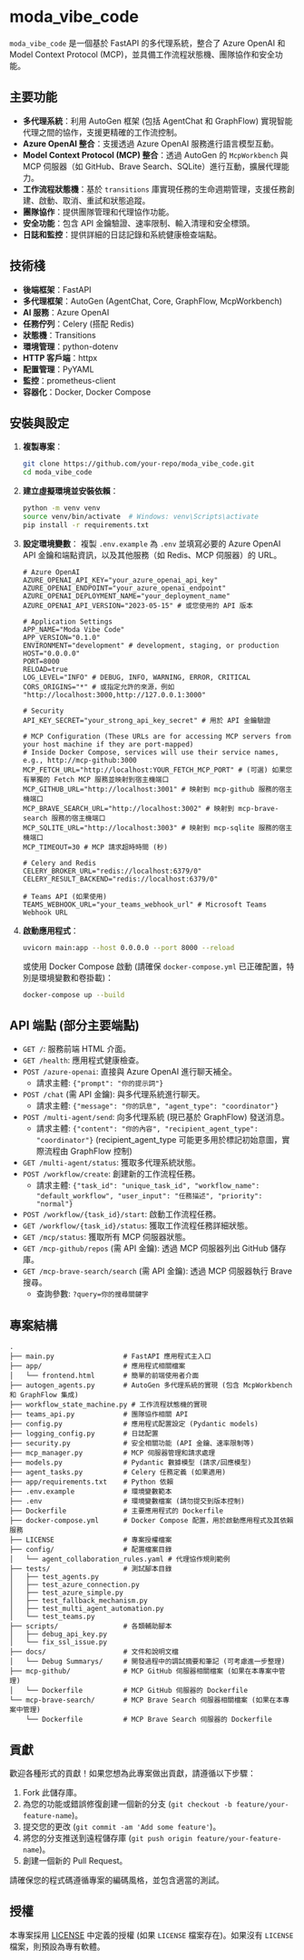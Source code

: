 # moda_vibe_code

`moda_vibe_code` 是一個基於 FastAPI 的多代理系統，整合了 Azure OpenAI 和 Model Context Protocol (MCP)，並具備工作流程狀態機、團隊協作和安全功能。

## 主要功能

*   **多代理系統**：利用 AutoGen 框架 (包括 AgentChat 和 GraphFlow) 實現智能代理之間的協作，支援更精確的工作流控制。
*   **Azure OpenAI 整合**：支援透過 Azure OpenAI 服務進行語言模型互動。
*   **Model Context Protocol (MCP) 整合**：透過 AutoGen 的 `McpWorkbench` 與 MCP 伺服器（如 GitHub、Brave Search、SQLite）進行互動，擴展代理能力。
*   **工作流程狀態機**：基於 `transitions` 庫實現任務的生命週期管理，支援任務創建、啟動、取消、重試和狀態追蹤。
*   **團隊協作**：提供團隊管理和代理協作功能。
*   **安全功能**：包含 API 金鑰驗證、速率限制、輸入清理和安全標頭。
*   **日誌和監控**：提供詳細的日誌記錄和系統健康檢查端點。

## 技術棧

*   **後端框架**：FastAPI
*   **多代理框架**：AutoGen (AgentChat, Core, GraphFlow, McpWorkbench)
*   **AI 服務**：Azure OpenAI
*   **任務佇列**：Celery (搭配 Redis)
*   **狀態機**：Transitions
*   **環境管理**：python-dotenv
*   **HTTP 客戶端**：httpx
*   **配置管理**：PyYAML
*   **監控**：prometheus-client
*   **容器化**：Docker, Docker Compose

## 安裝與設定

1.  **複製專案**：
    ```bash
    git clone https://github.com/your-repo/moda_vibe_code.git
    cd moda_vibe_code
    ```
2.  **建立虛擬環境並安裝依賴**：
    ```bash
    python -m venv venv
    source venv/bin/activate  # Windows: venv\Scripts\activate
    pip install -r requirements.txt
    ```
3.  **設定環境變數**：
    複製 `.env.example` 為 `.env` 並填寫必要的 Azure OpenAI API 金鑰和端點資訊，以及其他服務（如 Redis、MCP 伺服器）的 URL。
    ```env
    # Azure OpenAI
    AZURE_OPENAI_API_KEY="your_azure_openai_api_key"
    AZURE_OPENAI_ENDPOINT="your_azure_openai_endpoint"
    AZURE_OPENAI_DEPLOYMENT_NAME="your_deployment_name"
    AZURE_OPENAI_API_VERSION="2023-05-15" # 或您使用的 API 版本

    # Application Settings
    APP_NAME="Moda Vibe Code"
    APP_VERSION="0.1.0"
    ENVIRONMENT="development" # development, staging, or production
    HOST="0.0.0.0"
    PORT=8000
    RELOAD=true
    LOG_LEVEL="INFO" # DEBUG, INFO, WARNING, ERROR, CRITICAL
    CORS_ORIGINS="*" # 或指定允許的來源，例如 "http://localhost:3000,http://127.0.0.1:3000"

    # Security
    API_KEY_SECRET="your_strong_api_key_secret" # 用於 API 金鑰驗證

    # MCP Configuration (These URLs are for accessing MCP servers from your host machine if they are port-mapped)
    # Inside Docker Compose, services will use their service names, e.g., http://mcp-github:3000
    MCP_FETCH_URL="http://localhost:YOUR_FETCH_MCP_PORT" # (可選) 如果您有單獨的 Fetch MCP 服務並映射到宿主機端口
    MCP_GITHUB_URL="http://localhost:3001" # 映射到 mcp-github 服務的宿主機端口
    MCP_BRAVE_SEARCH_URL="http://localhost:3002" # 映射到 mcp-brave-search 服務的宿主機端口
    MCP_SQLITE_URL="http://localhost:3003" # 映射到 mcp-sqlite 服務的宿主機端口
    MCP_TIMEOUT=30 # MCP 請求超時時間 (秒)

    # Celery and Redis
    CELERY_BROKER_URL="redis://localhost:6379/0"
    CELERY_RESULT_BACKEND="redis://localhost:6379/0"

    # Teams API (如果使用)
    TEAMS_WEBHOOK_URL="your_teams_webhook_url" # Microsoft Teams Webhook URL
    ```
4.  **啟動應用程式**：
    ```bash
    uvicorn main:app --host 0.0.0.0 --port 8000 --reload
    ```
    或使用 Docker Compose 啟動 (請確保 `docker-compose.yml` 已正確配置，特別是環境變數和卷掛載)：
    ```bash
    docker-compose up --build
    ```

## API 端點 (部分主要端點)

*   `GET /`: 服務前端 HTML 介面。
*   `GET /health`: 應用程式健康檢查。
*   `POST /azure-openai`: 直接與 Azure OpenAI 進行聊天補全。
    *   請求主體: `{"prompt": "你的提示詞"}`
*   `POST /chat` (需 API 金鑰): 與多代理系統進行聊天。
    *   請求主體: `{"message": "你的訊息", "agent_type": "coordinator"}`
*   `POST /multi-agent/send`: 向多代理系統 (現已基於 GraphFlow) 發送消息。
    *   請求主體: `{"content": "你的內容", "recipient_agent_type": "coordinator"}` (recipient_agent_type 可能更多用於標記初始意圖，實際流程由 GraphFlow 控制)
*   `GET /multi-agent/status`: 獲取多代理系統狀態。
*   `POST /workflow/create`: 創建新的工作流程任務。
    *   請求主體: `{"task_id": "unique_task_id", "workflow_name": "default_workflow", "user_input": "任務描述", "priority": "normal"}`
*   `POST /workflow/{task_id}/start`: 啟動工作流程任務。
*   `GET /workflow/{task_id}/status`: 獲取工作流程任務詳細狀態。
*   `GET /mcp/status`: 獲取所有 MCP 伺服器狀態。
*   `GET /mcp-github/repos` (需 API 金鑰): 透過 MCP 伺服器列出 GitHub 儲存庫。
*   `GET /mcp-brave-search/search` (需 API 金鑰): 透過 MCP 伺服器執行 Brave 搜尋。
    *   查詢參數: `?query=你的搜尋關鍵字`

## 專案結構

```
.
├── main.py                 # FastAPI 應用程式主入口
├── app/                    # 應用程式相關檔案
│   └── frontend.html       # 簡單的前端使用者介面
├── autogen_agents.py       # AutoGen 多代理系統的實現 (包含 McpWorkbench 和 GraphFlow 集成)
├── workflow_state_machine.py # 工作流程狀態機的實現
├── teams_api.py            # 團隊協作相關 API
├── config.py               # 應用程式配置設定 (Pydantic models)
├── logging_config.py       # 日誌配置
├── security.py             # 安全相關功能 (API 金鑰、速率限制等)
├── mcp_manager.py          # MCP 伺服器管理和請求處理
├── models.py               # Pydantic 數據模型 (請求/回應模型)
├── agent_tasks.py          # Celery 任務定義 (如果適用)
├── app/requirements.txt    # Python 依賴
├── .env.example            # 環境變數範本
├── .env                    # 環境變數檔案 (請勿提交到版本控制)
├── Dockerfile              # 主要應用程式的 Dockerfile
├── docker-compose.yml      # Docker Compose 配置，用於啟動應用程式及其依賴服務
├── LICENSE                 # 專案授權檔案
├── config/                 # 配置檔案目錄
│   └── agent_collaboration_rules.yaml # 代理協作規則範例
├── tests/                  # 測試腳本目錄
│   ├── test_agents.py
│   ├── test_azure_connection.py
│   ├── test_azure_simple.py
│   ├── test_fallback_mechanism.py
│   ├── test_multi_agent_automation.py
│   └── test_teams.py
├── scripts/                # 各類輔助腳本
│   ├── debug_api_key.py
│   └── fix_ssl_issue.py
├── docs/                   # 文件和說明文檔
│   └── Debug Summarys/     # 開發過程中的調試摘要和筆記 (可考慮進一步整理)
├── mcp-github/             # MCP GitHub 伺服器相關檔案 (如果在本專案中管理)
│   └── Dockerfile          # MCP GitHub 伺服器的 Dockerfile
└── mcp-brave-search/       # MCP Brave Search 伺服器相關檔案 (如果在本專案中管理)
    └── Dockerfile          # MCP Brave Search 伺服器的 Dockerfile
```

## 貢獻

歡迎各種形式的貢獻！如果您想為此專案做出貢獻，請遵循以下步驟：

1.  Fork 此儲存庫。
2.  為您的功能或錯誤修復創建一個新的分支 (`git checkout -b feature/your-feature-name`)。
3.  提交您的更改 (`git commit -am 'Add some feature'`)。
4.  將您的分支推送到遠程儲存庫 (`git push origin feature/your-feature-name`)。
5.  創建一個新的 Pull Request。

請確保您的程式碼遵循專案的編碼風格，並包含適當的測試。

## 授權

本專案採用 [LICENSE](LICENSE) 中定義的授權 (如果 `LICENSE` 檔案存在)。如果沒有 `LICENSE` 檔案，則預設為專有軟體。
